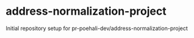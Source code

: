 # address-normalization-project

Initial repository setup for pr-poehali-dev/address-normalization-project